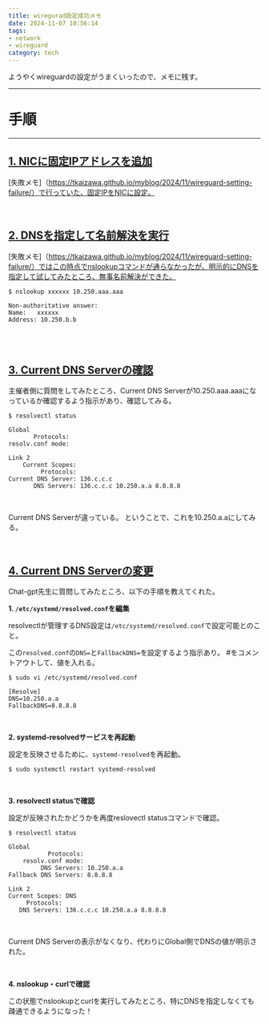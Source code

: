 ```yaml
---
title: wiregurad設定成功メモ
date: 2024-11-07 10:56:14
tags: 
- network
- wireguard
category: tech
---
```


ようやくwireguardの設定がうまくいったので、メモに残す。
<br>

---
# 手順
---

<!-- toc -->

## <u>1. NICに固定IPアドレスを追加</u>

[失敗メモ]（https://tkaizawa.github.io/myblog/2024/11/wireguard-setting-failure/）で行っていた、固定IPをNICに設定。

<br>

## <u>2. DNSを指定して名前解決を実行</u>

[失敗メモ]（https://tkaizawa.github.io/myblog/2024/11/wireguard-setting-failure/）ではこの時点でnslookupコマンドが通らなかったが、明示的にDNSを指定して試してみたところ、無事名前解決ができた。

~~~
$ nslookup xxxxxx 10.250.aaa.aaa

Non-authoritative answer:
Name:	xxxxxx
Address: 10.250.b.b
~~~
<br>
<br>

## <u>3. Current DNS Serverの確認</u>

主催者側に質問をしてみたところ、Current DNS Serverが10.250.aaa.aaaになっているか確認するよう指示があり、確認してみる。

~~~
$ resolvectl status

Global
       Protocols: 
resolv.conf mode: 

Link 2 
    Current Scopes: 
         Protocols: 
Current DNS Server: 136.c.c.c
       DNS Servers: 136.c.c.c 10.250.a.a 8.8.8.8
~~~
<br>

Current DNS Serverが違っている。
ということで、これを10.250.a.aにしてみる。

<br>

## <u>4. Current DNS Serverの変更</u>

Chat-gpt先生に質問してみたところ、以下の手順を教えてくれた。


**1. `/etc/systemd/resolved.conf`を編集**

resolvectlが管理するDNS設定は`/etc/systemd/resolved.conf`で設定可能とのこと。

この`resolved.conf`の`DNS=`と`FallbackDNS=`を設定するよう指示あり。
#をコメントアウトして、値を入れる。

~~~
$ sudo vi /etc/systemd/resolved.conf

[Resolve]
DNS=10.250.a.a
FallbackDNS=8.8.8.8
~~~
<br>

**2.  systemd-resolvedサービスを再起動**

設定を反映させるために、`systemd-resolved`を再起動。

~~~
$ sudo systemctl restart systemd-resolved
~~~
<br>

**3. resolvectl statusで確認**

設定が反映されたかどうかを再度reslovectl statusコマンドで確認。

~~~
$ resolvectl status

Global
           Protocols: 
    resolv.conf mode: 
         DNS Servers: 10.250.a.a
Fallback DNS Servers: 8.8.8.8

Link 2 
Current Scopes: DNS
     Protocols: 
   DNS Servers: 136.c.c.c 10.250.a.a 8.8.8.8

~~~
<br>

Current DNS Serverの表示がなくなり、代わりにGlobal側でDNSの値が明示された。

<br>

**4. nslookup・curlで確認**

この状態でnslookupとcurlを実行してみたところ、特にDNSを指定しなくても疎通できるようになった！

<br>
